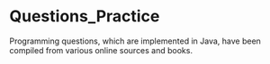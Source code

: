 # Questions_Practice
Programming questions, which are implemented in Java, have been compiled from various online sources and books. 
